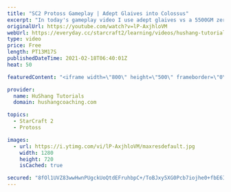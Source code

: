 ```yaml
---
title: "SC2 Protoss Gameplay | Adept Glaives into Colossus"
excerpt: "In today's gameplay video I use adept glaives vs a 5500GM zerg. I transition into colossus afterwards and go for a heavy push.  SC2 Protoss Gameplay | Adept Glaives into Colossus #sc2 #protoss #gameplay   Coaching -------------------------------------------------------------------------- Website: https://www.hushangcoaching.com"
originalUrl: https://youtube.com/watch?v=lP-AxjhloVM
webUrl: https://everyday.cc/starcraft2/learning/videos/hushang-tutorials-sc2-protoss-gameplay-adept-glaives-into-colossus/
type: video
price: Free
length: PT13M17S
publishedDateTime: 2021-02-18T06:40:01Z
heat: 50

featuredContent: "<iframe width=\"800\" height=\"500\" frameborder=\"0\" src=\"https://www.youtube.com/embed/lP-AxjhloVM\" allow=\"accelerometer; autoplay; encrypted-media; gyroscope; picture-in-picture\" allowfullscreen></iframe>"

provider:
  name: HuShang Tutorials
  domain: hushangcoaching.com

topics:
  - StarCraft 2
  - Protoss

images:
  - url: https://i.ytimg.com/vi/lP-AxjhloVM/maxresdefault.jpg
    width: 1280
    height: 720
    isCached: true

secured: "8fOl1UVZ83wwHwnPUgckUoQtdEFruhbpC+/ToBJxy5XG0Pcb7iojhe0+fbE6IqROYyf1yKYQYjSMdbzjCU02eh8E/pe/598kgfIb7Djv8942tvGwAf+y+EfQZohhhdhecJKM9TS7Q9UmDMVpX6hYkF/JtCx1/3g6eIRQ0VEZk0Pj9QEXdPj9BMh6i8xSaHiNl+18dPj6L42nyY/oFGRlG8KCDibtPKoqwef6OD9wPG5hwxsOFmLGz7IH8ALUDgf20dJhKAilqUzUsigzLuCeQu+GimNGPxXi4NgGPKNyc8zp+4S54N7z+BkSVAyWaOFiv6gI2dNeaU8MRFyH6/bouDorKRUstnlXSoj+HjsYmW1DdOBG6jMZfVujgg4Dv8gQqUJnhyJngrCK7T6qrSVZBdvq/SOZlbWb7ecPuBloTRg=;aVUGl3W1fYLpAoyBzuj38g=="
---
```


